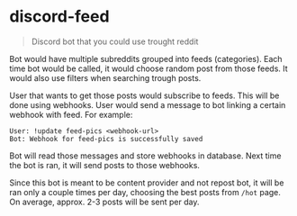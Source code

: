# discord-feed

> Discord bot that you could use trought reddit


Bot would have multiple subreddits grouped into feeds (categories). Each time bot would be called, it would choose random post from those feeds. It would also use filters when searching trough posts.

User that wants to get those posts would subscribe to feeds. This will be done using webhooks. User would send a message to bot linking a certain webhook with feed. For example:

    User: !update feed-pics <webhook-url>
    Bot: Webhook for feed-pics is successfully saved

Bot will read those messages and store webhooks in database. Next time the bot is ran, it will send posts to those webhooks. 

Since this bot is meant to be content provider and not repost bot, it will be ran only a couple times per day, choosing the best posts from `/hot` page. On average, approx. 2-3 posts will be sent per day.
